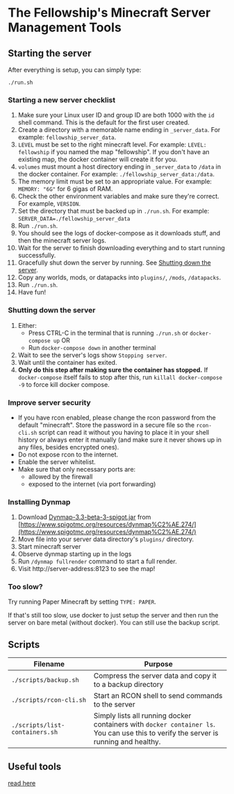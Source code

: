 # The Fellowship's Minecraft Server Management Tools

## Starting the server

After everything is setup, you can simply type:

```
./run.sh
```

### Starting a new server checklist

1. Make sure your Linux user ID and group ID are both 1000 with the `id` shell command. This is the default for the first user created.
1. Create a directory with a memorable name ending in `_server_data`. For example: `fellowship_server_data`.
1. `LEVEL` must be set to the right minecraft level. For example: `LEVEL: fellowship` if you named the map "fellowship". If you don't have an existing map, the docker container will create it for you.
1. `volumes` must mount a host directory ending in `_server_data` to `/data` in the docker container. For example: `./fellowship_server_data:/data`.
1. The memory limit must be set to an appropriate value. For example: `MEMORY: "6G"` for 6 gigas of RAM.
1. Check the other environment variables and make sure they're correct. For example, `VERSION`.
1. Set the directory that must be backed up in `./run.sh`. For example: `SERVER_DATA=./fellowship_server_data`
1. Run `./run.sh`.
1. You should see the logs of docker-compose as it downloads stuff, and then the minecraft server logs.
1. Wait for the server to finish downloading everything and to start running successfully.
1. Gracefully shut down the server by running. See [Shutting down the server](#shutting-down-the-server).
1. Copy any worlds, mods, or datapacks into `plugins/`, `/mods`, `/datapacks`.
1. Run `./run.sh`.
1. Have fun!

### Shutting down the server

1. Either:
    - Press CTRL-C in the terminal that is running `./run.sh` or `docker-compose up` OR
    - Run `docker-compose down` in another terminal 
1. Wait to see the server's logs show `Stopping server`.
1. Wait until the container has exited.
1. **Only do this step after making sure the container has stopped.** If `docker-compose` itself fails to stop after this, run `killall docker-compose -9` to force kill docker compose.

### Improve server security

- If you have rcon enabled, please change the rcon password from the default "minecraft".
  Store the password in a secure file so the `rcon-cli.sh` script can read it without you having to place it in your shell history or always enter it manually (and make sure it never shows up in any files, besides encrypted ones).
- Do not expose rcon to the internet.
- Enable the server whitelist.
- Make sure that only necessary ports are:
    - allowed by the firewall
    - exposed to the internet (via port forwarding)

### Installing Dynmap

1. Download [Dynmap-3.3-beta-3-spigot.jar](https://media.forgecdn.net/files/3571/564/Dynmap-3.3-beta-3-spigot.jar) from [https://www.spigotmc.org/resources/dynmap%C2%AE.274/](https://www.spigotmc.org/resources/dynmap%C2%AE.274/)
1. Move file into your server data directory's `plugins/` directory.
1. Start minecraft server
1. Observe dynmap starting up in the logs
1. Run `/dynmap fullrender` command to start a full render.
1. Visit http://server-address:8123 to see the map!

### Too slow?

Try running Paper Minecraft by setting `TYPE: PAPER`.

If that's still too slow, use docker to just setup the server and then run the server on bare metal (without docker). You can still use the backup script.

## Scripts

| Filename | Purpose |
|----------|-------|
| `./scripts/backup.sh` | Compress the server data and copy it to a backup directory |
| `./scripts/rcon-cli.sh` | Start an RCON shell to send commands to the server |
| `./scripts/list-containers.sh` | Simply lists all running docker containers with `docker container ls`. You can use this to verify the server is running and healthy. |


## Useful tools

[read here](./useful_tools.md)
